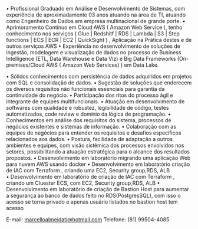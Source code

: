 •	Profissional Graduado em Análise e Desenvolvimento de Sistemas, com experiência de aproximadamente 03 anos atuando na área de TI, atuando como Engenheiro de Dados em empresa multinacional de grande porte.
•      Aprimoramento Contínuo em Cloud AWS ( Amazon Web Service ), tenho conhecimento nos serviços  ( Glue | Redshitf | RDS | Lambda | S3 | Step functions | ECS | ECR | EC2 | QuickSight ) , Aplicação na Prática destes e de outros serviços AWS 
•	Experiência no desenvolvimento de soluções de ingestão, modelagem e visualização de dados no processo de Business Intelligence (ETL, Data Warehouse e Data Viz) e Big Data Frameworks (On-premises/Cloud AWS ( Amazon Web Services) ) em Data Lake.

•	Sólidos conhecimentos com persistência de dados adquiridos em projetos com SQL e consolidação de dados.
•	Sugestão de soluções que enderecem os diversos requisitos não funcionais essenciais para garantia da continuidade do negócio.
•	Participação dos ritos do processo ágil e integrante de equipes multifuncionais.
•	Atuação em desenvolvimento de softwares com qualidade e robustez, legibilidade de código, testes automatizados, code review e domínio da lógica de programação.
•	Conhecimentos em análise dos requisitos do sistema, processos de negócios existentes e sistemas de informação.
•	Colaboração com as equipes de negócios para entender os requisitos e desafios específicos relacionados aos dados.
•	Postura, facilidade de adaptação a outros ambientes e equipes, com visão sistêmica dos processos envolvidos nos setores, possibilitando a atuação estratégica para o alcance dos resultados propostos.
•     Desenvolvimento em laboratório migrando uma aplicação Web para nuvem AWS usando docker
•     Desenvolvimento em laboratório criação de IAC com Terraform , criando uma EC2, Security 
      group,RDS, ALB   
•     Desenvolvimento em laboratório de criação de IAC com Terraform , criando um Cluester ECS, com 
       EC2, Security group,RDS, ALB 
•     Desenvolvimento em laboratório de criação de Bastion Host para aumentar a segurança ao banco de 
      dados feito no  RDS(PostgresSQL), com isso o acesso se torna privado e apenas usuário listados no 
      bastion host tem acesso


E-mail: marcelloalmeidati@hotmail.com
Telefone: (81) 99504-4085
